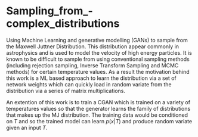 # Sampling_from_-complex_distributions
Using Machine Learning and generative modelling (GANs) to sample from the Maxwell Juttner Distribution. This distribution appear commonly in astrophysics and is used to model the velocity of high energy particles. It is known to be difficult to sample from using conventional sampling methods (including rejection sampling, Inverse Transform Sampling and MCMC methods) for certain temperature values. As a result the motivation behind this work is a ML based approach to learn the distribution via a set of network weights which can quickly load in random variate from the distribution via a series of matrix multiplications.


An extention of this work is to train a CGAN which is trained on a variety of temperatures values so that the generator learns the family of distributions that makes up the MJ distribution. The training data would be conditioned on $T$ and so the trained model can learn $p(x|T)$ and produce random variate given an input  $T$.
